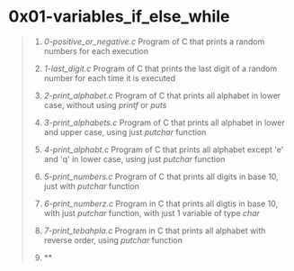 # 0x01-variables_if_else_while

> 1. *0-positive_or_negative.c* Program of C that prints a random numbers for each execution
>
> 2. *1-last_digit.c* Program of C that prints the last digit of a random number for each time it is executed
>
> 3. *2-print_alphabet.c* Program of C that prints all alphabet in lower case, without using *printf* or *puts*
>
> 4. *3-print_alphabets.c* Program of C that prints all alphabet in lower and upper case, using just *putchar* function
>
> 5. *4-print_alphabt.c* Program of C that prints all alphabet except 'e' and 'q' in lower case, using just *putchar* function
>
> 6. *5-print_numbers.c* Program of C that prints all digits in base 10, just with *putchar* function
>
> 7. *6-print_numberz.c* Program in C that prints all digtis in base 10, with just *putchar* function, with just 1 variable of type *char*
>
> 8. *7-print_tebahpla.c* Program in C that prints all alphabet with reverse order, using *putchar* function
>
> 9. **
